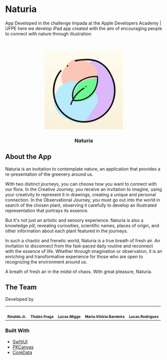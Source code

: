 # Naturia 

App Developed in the challenge Impada at the Apple Developers Academy | UFPE here we develop iPad app created with the aim of encouraging people to connect with nature through illustration

<!-- PROJECT LOGO -->
<br />
<p align="center">
  <a href="https://github.com/github_username/repo_name">
    <img src="https://raw.githubusercontent.com/miggelucas/Naturia/develop/Naturia/Assets.xcassets/AppIcon.appiconset/1024.png" alt="Logo" width="50%">

  </a>

  <h3 align="center">Naturia</h3>

 <p align="center">

  </p>
  
  </p>
</p>

## About the App
Naturia is an invitation to contemplate nature, an application that provides a re-presentation of the greenery around us.

With two distinct journeys, you can choose how you want to connect with our flora. In the Creative Journey, you receive an invitation to imagine, using your creativity to represent it in drawings, creating a unique and personal connection. In the Observational Journey, you must go out into the world in search of the chosen plant, observing it carefully to develop an illustrated representation that portrays its essence.

But it's not just an artistic and sensory experience. Naturia is also a knowledge pill, revealing curiosities, scientific names, places of origin, and other information about each plant featured in the journeys.

In such a chaotic and frenetic world, Naturia is a true breath of fresh air. An invitation to disconnect from the fast-paced daily routine and reconnect with the essence of life. Whether through imagination or observation, it is an enriching and transformative experience for those who are open to recognizing the environment around us.

A breath of fresh air in the midst of chaos. With great pleasure, Naturia.

## The Team

Developed by

<table>
  <tr>
<td align="center"><a href="https://www.linkedin.com/in/alanacramos/"><img src="https://media.licdn.com/dms/image/C4D03AQHo_CScOGjswQ/profile-displayphoto-shrink_400_400/0/1611785354848?e=1688601600&v=beta&t=V_Qq8SeO2DgGwXSPvG6kx1Hrdwv3l-tLGA-OxDx-AH0" width="100px;" alt=""/><br /><sub><b>Rinaldo Jr.</b></sub></a><br/></td>

<td align="center"><a href="https://www.linkedin.com/in/thalesvgfraga/"><img src="https://media.licdn.com/dms/image/D4D03AQG09fy6_wxgog/profile-displayphoto-shrink_400_400/0/1682003556422?e=1688601600&v=beta&t=efRKnbyEl67DF0b_A0qMKrBH5xMmCPUnoV2IQ0mZV1E" width="100px;" alt=""/><br /><sub><b>Thales Fraga</b></sub></a><br/></td>

<td align="center"><a href="https://www.linkedin.com/in/lucasmigge/"><img src="https://media.licdn.com/dms/image/D4D03AQHhDNlYxIlLrQ/profile-displayphoto-shrink_400_400/0/1682474884857?e=1688601600&v=beta&t=O0OsNIPP0Tf7tPrQvnqMz8SXU4HB7aBGR8ch41GZ1B8" width="100px;" alt=""/><br /><sub><b>Lucas Migge</b></sub></a><br/></td>

<td align="center"><a href="https://www.linkedin.com/in/mvbandeira/"><img src="https://media.licdn.com/dms/image/C5603AQGoZgw6yO7ltA/profile-displayphoto-shrink_400_400/0/1622993513823?e=1688601600&v=beta&t=KhGF7RKwzsBGKSpVjw11FD_GyVf3npVXtR_omzWBf5Q" width="100px;" alt=""/><br /><sub><b>Maria Vitória Bandeira</b></sub></a><br/></td>

<td align="center"><a href="https://www.linkedin.com/in/lucasrsv/"><img src="https://media.licdn.com/dms/image/D4D03AQHDAx2MpdtTAQ/profile-displayphoto-shrink_400_400/0/1668813993793?e=1688601600&v=beta&t=NE5IuUn1LdYYkIApINgldiBWsOoEL0vMTYm7D_1uZ-o" width="100px;" alt=""/><br /><sub><b>Lucas Rodrigues</b></sub></a><br/></td>
</tr>
 </table>

### Built With

* [ SwfitUI ]( https://developer.apple.com/xcode/swiftui/ )
* [ PKCanvas ]( https://developer.apple.com/documentation/pencilkit/pkcanvasview/ )
* [ CoreData ]( https://developer.apple.com/documentation/coredata )
